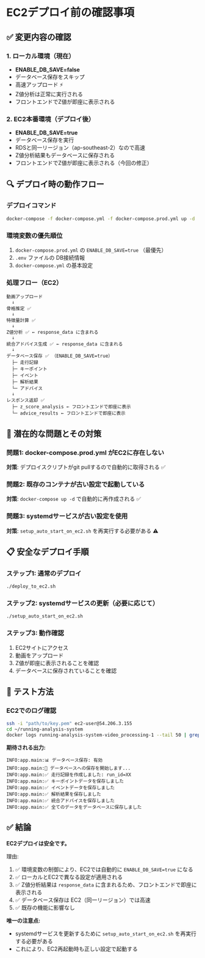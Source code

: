 # EC2デプロイ前の確認事項

## ✅ 変更内容の確認

### 1. ローカル環境（現在）
- **ENABLE_DB_SAVE=false**
- データベース保存をスキップ
- 高速アップロード ⚡
- Z値分析は正常に実行される
- フロントエンドでZ値が即座に表示される

### 2. EC2本番環境（デプロイ後）
- **ENABLE_DB_SAVE=true**
- データベース保存を実行
- RDSと同一リージョン（ap-southeast-2）なので高速
- Z値分析結果もデータベースに保存される
- フロントエンドでZ値が即座に表示される（今回の修正）

## 🔍 デプロイ時の動作フロー

### デプロイコマンド
```bash
docker-compose -f docker-compose.yml -f docker-compose.prod.yml up -d
```

### 環境変数の優先順位
1. `docker-compose.prod.yml` の `ENABLE_DB_SAVE=true` （最優先）
2. `.env` ファイルの DB接続情報
3. `docker-compose.yml` の基本設定

### 処理フロー（EC2）
```
動画アップロード
  ↓
骨格推定 ✅
  ↓
特徴量計算 ✅
  ↓
Z値分析 ✅ ← response_data に含まれる
  ↓
統合アドバイス生成 ✅ ← response_data に含まれる
  ↓
データベース保存 ✅ （ENABLE_DB_SAVE=true）
  ├─ 走行記録
  ├─ キーポイント
  ├─ イベント
  ├─ 解析結果
  └─ アドバイス
  ↓
レスポンス返却 ✅
  ├─ z_score_analysis ← フロントエンドで即座に表示
  └─ advice_results ← フロントエンドで即座に表示
```

## 🚨 潜在的な問題とその対策

### 問題1: docker-compose.prod.yml がEC2に存在しない
**対策**: デプロイスクリプトがgit pullするので自動的に取得される ✅

### 問題2: 既存のコンテナが古い設定で起動している
**対策**: `docker-compose up -d` で自動的に再作成される ✅

### 問題3: systemdサービスが古い設定を使用
**対策**: `setup_auto_start_on_ec2.sh` を再実行する必要がある ⚠️

## 📋 安全なデプロイ手順

### ステップ1: 通常のデプロイ
```bash
./deploy_to_ec2.sh
```

### ステップ2: systemdサービスの更新（必要に応じて）
```bash
./setup_auto_start_on_ec2.sh
```

### ステップ3: 動作確認
1. EC2サイトにアクセス
2. 動画をアップロード
3. Z値が即座に表示されることを確認
4. データベースに保存されていることを確認

## 🧪 テスト方法

### EC2でのログ確認
```bash
ssh -i "path/to/key.pem" ec2-user@54.206.3.155
cd ~/running-analysis-system
docker logs running-analysis-system-video_processing-1 --tail 50 | grep "データベース保存"
```

**期待される出力:**
```
INFO:app.main:📊 データベース保存: 有効
INFO:app.main:💾 データベースへの保存を開始します...
INFO:app.main:✅ 走行記録を作成しました: run_id=XX
INFO:app.main:✅ キーポイントデータを保存しました
INFO:app.main:✅ イベントデータを保存しました
INFO:app.main:✅ 解析結果を保存しました
INFO:app.main:✅ 統合アドバイスを保存しました
INFO:app.main:✅ 全てのデータをデータベースに保存しました
```

## ✅ 結論

**EC2デプロイは安全です。**

理由:
1. ✅ 環境変数の制御により、EC2では自動的に `ENABLE_DB_SAVE=true` になる
2. ✅ ローカルとEC2で異なる設定が適用される
3. ✅ Z値分析結果は `response_data` に含まれるため、フロントエンドで即座に表示される
4. ✅ データベース保存は EC2（同一リージョン）では高速
5. ✅ 既存の機能に影響なし

**唯一の注意点:**
- systemdサービスを更新するために `setup_auto_start_on_ec2.sh` を再実行する必要がある
- これにより、EC2再起動時も正しい設定で起動する

